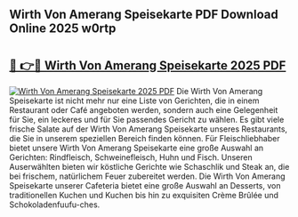 ## Wirth Von Amerang Speisekarte PDF Download Online 2025 w0rtp

# <h2><a href="http://gc8ewe4.nevu.top/?p=Wirth+Von+Amerang+Speisekarte">🔗 👉🔴 Wirth Von Amerang Speisekarte 2025 PDF</a></h2>

[![Wirth Von Amerang Speisekarte 2025 PDF](https://i.imgur.com/dBaPXMq.png)](http://gc8ewe4.nevu.top/?p=Wirth+Von+Amerang+Speisekarte)
Die Wirth Von Amerang Speisekarte ist nicht mehr nur eine Liste von Gerichten, die in einem Restaurant oder Café angeboten werden, sondern auch eine Gelegenheit für Sie, ein leckeres und für Sie passendes Gericht zu wählen. Es gibt viele frische Salate auf der Wirth Von Amerang Speisekarte unseres Restaurants, die Sie in unserem speziellen Bereich finden können. Für Fleischliebhaber bietet unsere Wirth Von Amerang Speisekarte eine große Auswahl an Gerichten: Rindfleisch, Schweinefleisch, Huhn und Fisch. Unseren Auserwählten bieten wir köstliche Gerichte wie Schaschlik und Steak an, die bei frischem, natürlichem Feuer zubereitet werden. Die Wirth Von Amerang Speisekarte unserer Cafeteria bietet eine große Auswahl an Desserts, von traditionellen Kuchen und Kuchen bis hin zu exquisiten Crème Brûlée und Schokoladenfuufu-ches.
